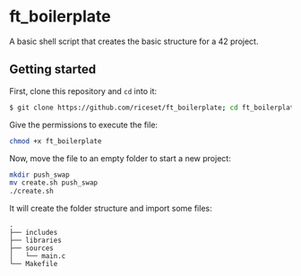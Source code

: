 # ft_boilerplate
A basic shell script that creates the basic structure for a 42 project.

## Getting started
First, clone this repository and `cd` into it:

```zsh
$ git clone https://github.com/riceset/ft_boilerplate; cd ft_boilerplate
```

Give the permissions to execute the file:

```zsh
chmod +x ft_boilerplate
```

Now, move the file to an empty folder to start a new project:

```zsh
mkdir push_swap
mv create.sh push_swap
./create.sh
```

It will create the folder structure and import some files:
```
.
├── includes
├── libraries
├── sources
│   └── main.c
└── Makefile
```
